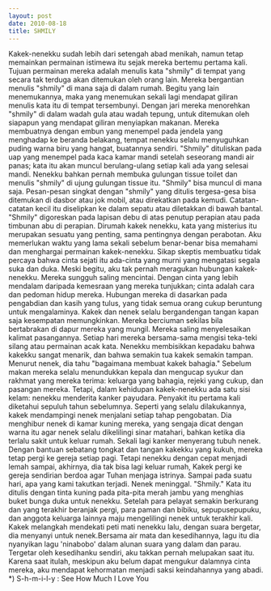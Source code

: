 ```yaml
---
layout: post
date: 2010-08-18
title: SHMILY
---
```


Kakek-nenekku sudah lebih dari setengah abad menikah, namun tetap memainkan permainan istimewa itu sejak mereka bertemu pertama kali. Tujuan permainan mereka adalah menulis kata "shmily" di tempat yang secara tak terduga akan ditemukan oleh orang lain. Mereka bergantian menulis "shmily" di mana saja di dalam rumah. Begitu yang lain menemukannya, maka yang menemukan sekali lagi mendapat giliran menulis kata itu di tempat tersembunyi. Dengan jari mereka menorehkan "shmily" di dalam wadah gula atau wadah tepung, untuk ditemukan oleh siapapun yang mendapat giliran menyiapkan makanan.
Mereka membuatnya dengan embun yang menempel pada jendela yang menghadap ke beranda belakang, tempat nenekku selalu menyuguhkan puding warna biru yang hangat, buatannya sendiri. "Shmily" dituliskan pada uap yang menempel pada kaca kamar mandi setelah seseorang mandi air panas; kata itu akan muncul berulang-ulang setiap kali ada yang selesai mandi. Nenekku bahkan pernah membuka gulungan tissue toilet dan menulis "shmily" di ujung gulungan tissue itu. "Shmily" bisa muncul di mana saja. Pesan-pesan singkat dengan "shmily" yang ditulis tergesa-gesa bisa ditemukan di dasbor atau jok mobil, atau direkatkan pada kemudi. Catatan-catatan kecil itu diselipkan ke dalam sepatu atau diletakkan di bawah bantal. "Shmily" digoreskan pada lapisan debu di atas penutup perapian atau pada timbunan abu di perapian. Dirumah kakek nenekku, kata yang misterius itu merupakan sesuatu yang penting, sama pentingnya dengan perabotan. Aku memerlukan waktu yang lama sekali sebelum benar-benar bisa memahami dan menghargai permainan kakek-nenekku. Sikap skeptis membuatku tidak percaya bahwa cinta sejati itu ada-cinta yang murni yang mengatasi segala suka dan duka. Meski begitu, aku tak pernah meragukan hubungan kakek-nenekku. Mereka sungguh saling mencintai. Dengan cinta yang lebih mendalam daripada kemesraan yang mereka tunjukkan; cinta adalah cara dan pedoman hidup mereka. Hubungan mereka di dasarkan pada pengabdian dan kasih yang tulus, yang tidak semua orang cukup beruntung untuk mengalaminya. Kakek dan nenek selalu bergandengan tangan kapan saja kesempatan memungkinkan. Mereka berciuman sekilas bila bertabrakan di dapur mereka yang mungil. Mereka saling menyelesaikan kalimat pasangannya. Setiap hari mereka bersama-sama mengisi teka-teki silang atau permainan acak kata. Nenekku membisikkan kepadaku bahwa kakekku sangat menarik, dan bahwa semakin tua kakek semakin tampan. Menurut nenek, dia tahu "bagaimana membuat kakek bahagia." Sebelum makan mereka selalu menundukkan kepala dan mengucap syukur dan rakhmat yang mereka terima: keluarga yang bahagia, rejeki yang cukup, dan pasangan mereka. 
Tetapi, dalam kehidupan kakek-nenekku ada satu sisi kelam: nenekku menderita kanker payudara. Penyakit itu pertama kali diketahui sepuluh tahun sebelumnya. Seperti yang selalu dilakukannya, kakek mendampingi nenek menjalani setiap tahap pengobatan. Dia menghibur nenek di kamar kuning mereka, yang sengaja dicat dengan warna itu agar nenek selalu dikelilingi sinar matahari, bahkan ketika dia terlalu sakit untuk keluar rumah. Sekali lagi kanker menyerang tubuh nenek. Dengan bantuan sebatang tongkat dan tangan kakekku yang kukuh, mereka tetap pergi ke gereja setiap pagi. Tetapi nenekku dengan cepat menjadi lemah sampai, akhirnya, dia tak bisa lagi keluar rumah, Kakek pergi ke gereja sendirian berdoa agar Tuhan menjaga istrinya. Sampai pada suatu hari, apa yang kami takutkan terjadi. Nenek meninggal. "Shmily." Kata itu ditulis dengan tinta kuning pada pita-pita merah jambu yang menghias buket bunga duka untuk nenekku. Setelah para pelayat semakin berkurang dan yang terakhir beranjak pergi, para paman dan bibiku, sepupusepupuku, dan anggota keluarga lainnya maju mengelilingi nenek untuk terakhir kali. Kakek melangkah mendekati peti mati nenekku lalu, dengan suara bergetar, dia menyanyi untuk nenek.Bersama air mata dan kesedihannya, lagu itu dia nyanyikan lagu &#39;ninabobo&#39; dalam alunan suara yang dalam dan parau. Tergetar oleh kesedihanku sendiri, aku takkan pernah melupakan saat itu. Karena saat itulah, meskipun aku belum dapat mengukur dalamnya cinta mereka, aku mendapat kehormatan menjadi saksi keindahannya yang abadi.
	*) S-h-m-i-l-y : See How Much I Love You


